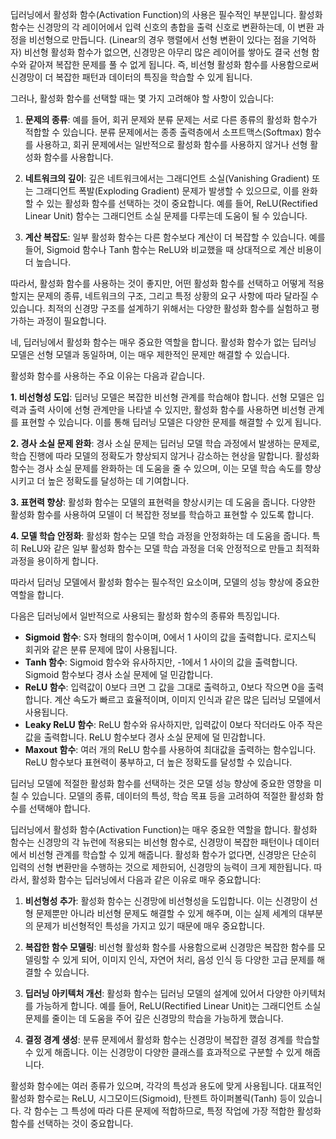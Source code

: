 딥러닝에서 활성화 함수(Activation Function)의 사용은 필수적인 부분입니다. 활성화 함수는 신경망의 각 레이어에서 입력 신호의 총합을 출력 신호로 변환하는데, 이 변환 과정을 비선형으로 만듭니다. (Linear의 경우 행렬에서 선형 변환이 있다는 점을 기억하자) 비선형 활성화 함수가 없으면, 신경망은 아무리 많은 레이어를 쌓아도 결국 선형 함수와 같아져 복잡한 문제를 풀 수 없게 됩니다. 즉, 비선형 활성화 함수를 사용함으로써 신경망이 더 복잡한 패턴과 데이터의 특징을 학습할 수 있게 됩니다.

그러나, 활성화 함수를 선택할 때는 몇 가지 고려해야 할 사항이 있습니다:

1. **문제의 종류**: 예를 들어, 회귀 문제와 분류 문제는 서로 다른 종류의 활성화 함수가 적합할 수 있습니다. 분류 문제에서는 종종 출력층에서 소프트맥스(Softmax) 함수를 사용하고, 회귀 문제에서는 일반적으로 활성화 함수를 사용하지 않거나 선형 활성화 함수를 사용합니다.
    
2. **네트워크의 깊이**: 깊은 네트워크에서는 그래디언트 소실(Vanishing Gradient) 또는 그래디언트 폭발(Exploding Gradient) 문제가 발생할 수 있으므로, 이를 완화할 수 있는 활성화 함수를 선택하는 것이 중요합니다. 예를 들어, ReLU(Rectified Linear Unit) 함수는 그래디언트 소실 문제를 다루는데 도움이 될 수 있습니다.
    
3. **계산 복잡도**: 일부 활성화 함수는 다른 함수보다 계산이 더 복잡할 수 있습니다. 예를 들어, Sigmoid 함수나 Tanh 함수는 ReLU와 비교했을 때 상대적으로 계산 비용이 더 높습니다.
    

따라서, 활성화 함수를 사용하는 것이 좋지만, 어떤 활성화 함수를 선택하고 어떻게 적용할지는 문제의 종류, 네트워크의 구조, 그리고 특정 상황의 요구 사항에 따라 달라질 수 있습니다. 최적의 신경망 구조를 설계하기 위해서는 다양한 활성화 함수를 실험하고 평가하는 과정이 필요합니다.



네, 딥러닝에서 활성화 함수는 매우 중요한 역할을 합니다. 활성화 함수가 없는 딥러닝 모델은 선형 모델과 동일하며, 이는 매우 제한적인 문제만 해결할 수 있습니다.

활성화 함수를 사용하는 주요 이유는 다음과 같습니다.

**1. 비선형성 도입**: 딥러닝 모델은 복잡한 비선형 관계를 학습해야 합니다. 선형 모델은 입력과 출력 사이에 선형 관계만을 나타낼 수 있지만, 활성화 함수를 사용하면 비선형 관계를 표현할 수 있습니다. 이를 통해 딥러닝 모델은 다양한 문제를 해결할 수 있게 됩니다.

**2. 경사 소실 문제 완화**: 경사 소실 문제는 딥러닝 모델 학습 과정에서 발생하는 문제로, 학습 진행에 따라 모델의 정확도가 향상되지 않거나 감소하는 현상을 말합니다. 활성화 함수는 경사 소실 문제를 완화하는 데 도움을 줄 수 있으며, 이는 모델 학습 속도를 향상시키고 더 높은 정확도를 달성하는 데 기여합니다.

**3. 표현력 향상**: 활성화 함수는 모델의 표현력을 향상시키는 데 도움을 줍니다. 다양한 활성화 함수를 사용하여 모델이 더 복잡한 정보를 학습하고 표현할 수 있도록 합니다.

**4. 모델 학습 안정화**: 활성화 함수는 모델 학습 과정을 안정화하는 데 도움을 줍니다. 특히 ReLU와 같은 일부 활성화 함수는 모델 학습 과정을 더욱 안정적으로 만들고 최적화 과정을 용이하게 합니다.

따라서 딥러닝 모델에서 활성화 함수는 필수적인 요소이며, 모델의 성능 향상에 중요한 역할을 합니다.

다음은 딥러닝에서 일반적으로 사용되는 활성화 함수의 종류와 특징입니다.

- **Sigmoid 함수**: S자 형태의 함수이며, 0에서 1 사이의 값을 출력합니다. 로지스틱 회귀와 같은 분류 문제에 많이 사용됩니다.
- **Tanh 함수**: Sigmoid 함수와 유사하지만, -1에서 1 사이의 값을 출력합니다. Sigmoid 함수보다 경사 소실 문제에 덜 민감합니다.
- **ReLU 함수**: 입력값이 0보다 크면 그 값을 그대로 출력하고, 0보다 작으면 0을 출력합니다. 계산 속도가 빠르고 효율적이며, 이미지 인식과 같은 많은 딥러닝 모델에서 사용됩니다.
- **Leaky ReLU 함수**: ReLU 함수와 유사하지만, 입력값이 0보다 작더라도 아주 작은 값을 출력합니다. ReLU 함수보다 경사 소실 문제에 덜 민감합니다.
- **Maxout 함수**: 여러 개의 ReLU 함수를 사용하여 최대값을 출력하는 함수입니다. ReLU 함수보다 표현력이 풍부하고, 더 높은 정확도를 달성할 수 있습니다.

딥러닝 모델에 적절한 활성화 함수를 선택하는 것은 모델 성능 향상에 중요한 영향을 미칠 수 있습니다. 모델의 종류, 데이터의 특성, 학습 목표 등을 고려하여 적절한 활성화 함수를 선택해야 합니다.


딥러닝에서 활성화 함수(Activation Function)는 매우 중요한 역할을 합니다. 활성화 함수는 신경망의 각 뉴런에 적용되는 비선형 함수로, 신경망이 복잡한 패턴이나 데이터에서 비선형 관계를 학습할 수 있게 해줍니다. 활성화 함수가 없다면, 신경망은 단순히 입력의 선형 변환만을 수행하는 것으로 제한되어, 신경망의 능력이 크게 제한됩니다. 따라서, 활성화 함수는 딥러닝에서 다음과 같은 이유로 매우 중요합니다:

1. **비선형성 추가**: 활성화 함수는 신경망에 비선형성을 도입합니다. 이는 신경망이 선형 문제뿐만 아니라 비선형 문제도 해결할 수 있게 해주며, 이는 실제 세계의 대부분의 문제가 비선형적인 특성을 가지고 있기 때문에 매우 중요합니다.
    
2. **복잡한 함수 모델링**: 비선형 활성화 함수를 사용함으로써 신경망은 복잡한 함수를 모델링할 수 있게 되어, 이미지 인식, 자연어 처리, 음성 인식 등 다양한 고급 문제를 해결할 수 있습니다.
    
3. **딥러닝 아키텍처 개선**: 활성화 함수는 딥러닝 모델의 설계에 있어서 다양한 아키텍처를 가능하게 합니다. 예를 들어, ReLU(Rectified Linear Unit)는 그래디언트 소실 문제를 줄이는 데 도움을 주어 깊은 신경망의 학습을 가능하게 했습니다.
    
4. **결정 경계 생성**: 분류 문제에서 활성화 함수는 신경망이 복잡한 결정 경계를 학습할 수 있게 해줍니다. 이는 신경망이 다양한 클래스를 효과적으로 구분할 수 있게 해줍니다.
    

활성화 함수에는 여러 종류가 있으며, 각각의 특성과 용도에 맞게 사용됩니다. 대표적인 활성화 함수로는 ReLU, 시그모이드(Sigmoid), 탄젠트 하이퍼볼릭(Tanh) 등이 있습니다. 각 함수는 그 특성에 따라 다른 문제에 적합하므로, 특정 작업에 가장 적합한 활성화 함수를 선택하는 것이 중요합니다.
